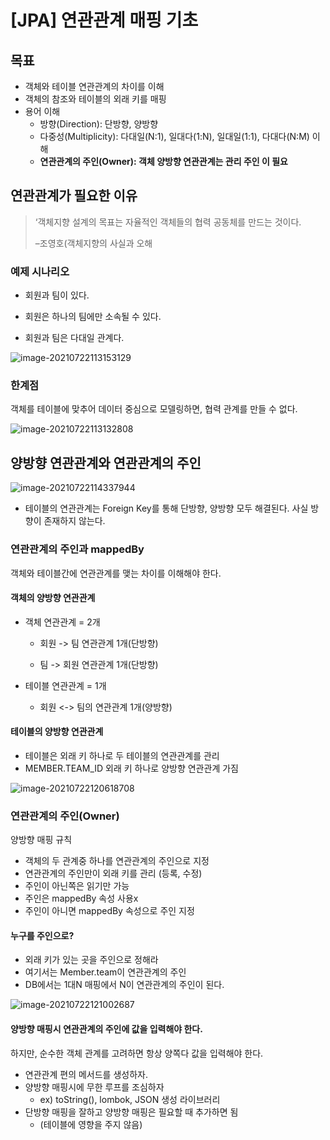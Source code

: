 # [JPA] 연관관계 매핑 기초



## 목표

- 객체와 테이블 연관관계의 차이를 이해
- 객체의 참조와 테이블의 외래 키를 매핑
- 용어 이해 
  - 방향(Direction): 단방향, 양방향 
  - 다중성(Multiplicity): 다대일(N:1), 일대다(1:N), 일대일(1:1),  다대다(N:M) 이해 
  - **연관관계의 주인(Owner): 객체 양방향 연관관계는 관리 주인 이 필요**



## 연관관계가 필요한 이유

> ‘객체지향 설계의 목표는 자율적인 객체들의  협력 공동체를 만드는 것이다.
>
> –조영호(객체지향의 사실과 오해



### 예제 시나리오

- 회원과 팀이 있다.  

- 회원은 하나의 팀에만 소속될 수 있다.  

- 회원과 팀은 다대일 관계다.

![image-20210722113153129](C:\Users\mohai\AppData\Roaming\Typora\typora-user-images\image-20210722113153129.png)

### 한계점

객체를 테이블에 맞추어 데이터 중심으로 모델링하면, 협력 관계를 만들 수 없다.



![image-20210722113132808](C:\Users\mohai\AppData\Roaming\Typora\typora-user-images\image-20210722113132808.png)

## 양방향 연관관계와 연관관계의 주인

![image-20210722114337944](C:\Users\mohai\AppData\Roaming\Typora\typora-user-images\image-20210722114337944.png)

- 테이블의 연관관계는 Foreign Key를 통해 단방향, 양방향 모두 해결된다. 사실 방향이 존재하지 않는다.



### 연관관계의 주인과 mappedBy



객체와 테이블간에 연관관계를 맺는 차이를 이해해야 한다.



#### 객체의 양방향 연관관계

- 객체 연관관계 = 2개

  - 회원 -> 팀 연관관계 1개(단방향) 

  - 팀 -> 회원 연관관계 1개(단방향)  

- 테이블 연관관계 = 1개 
  - 회원 <-> 팀의 연관관계 1개(양방향)



#### 테이블의 양방향 연관관계

- 테이블은 외래 키 하나로 두 테이블의 연관관계를 관리
- MEMBER.TEAM_ID 외래 키 하나로 양방향 연관관계 가짐

![image-20210722120618708](C:\Users\mohai\AppData\Roaming\Typora\typora-user-images\image-20210722120618708.png)



### 연관관계의 주인(Owner)

양방향 매핑 규칙

- 객체의 두 관계중 하나를 연관관계의 주인으로 지정
- 연관관계의 주인만이 외래 키를 관리 (등록, 수정)
- 주인이 아닌쪽은 읽기만 가능
- 주인은 mappedBy 속성 사용x
- 주인이 아니면 mappedBy 속성으로 주인 지정



#### 누구를 주인으로?

- 외래 키가 있는 곳을 주인으로 정해라
- 여기서는 Member.team이 연관관계의 주인
- DB에서는 1대N 매핑에서 N이 연관관계의 주인이 된다.

![image-20210722121002687](C:\Users\mohai\AppData\Roaming\Typora\typora-user-images\image-20210722121002687.png)



#### 양방향 매핑시 연관관계의 주인에 값을 입력해야 한다.

하지만, 순수한 객체 관계를 고려하면 항상 양쪽다 값을 입력해야 한다.

- 연관관계 편의 메서드를 생성하자.
- 양방향 매핑시에 무한 루프를 조심하자
  - ex) toString(), lombok, JSON 생성 라이브러리
- 단방향 매핑을 잘하고 양방향 매핑은 필요할 때 추가하면 됨
  - (테이블에 영향을 주지 않음)















